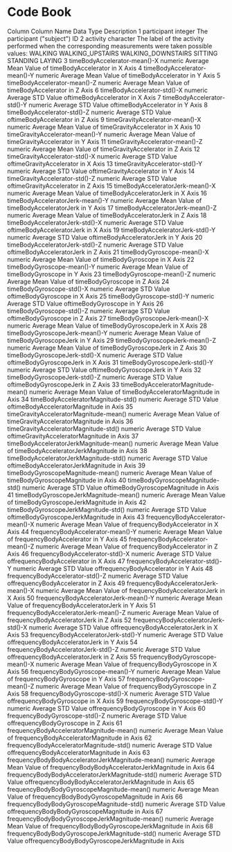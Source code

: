 # Code Book

Column	Column Name	Data Type	Description
1	participant	integer	The participant ("subject") ID
2	activity	character	The label of the activity performed when the corresponding measurements were taken
	possible values:
		WALKING
		WALKING_UPSTAIRS
		WALKING_DOWNSTAIRS
		SITTING
		STANDING
		LAYING
3	timeBodyAccelerator-mean()-X	numeric	Average Mean Value of timeBodyAccelerator in X Axis
4	timeBodyAccelerator-mean()-Y	numeric	Average Mean Value of timeBodyAccelerator in Y Axis
5	timeBodyAccelerator-mean()-Z	numeric	Average Mean Value of timeBodyAccelerator in Z Axis
6	timeBodyAccelerator-std()-X	numeric	Average STD Value oftimeBodyAccelerator in X Axis
7	timeBodyAccelerator-std()-Y	numeric	Average STD Value oftimeBodyAccelerator in Y Axis
8	timeBodyAccelerator-std()-Z	numeric	Average STD Value oftimeBodyAccelerator in Z Axis
9	timeGravityAccelerator-mean()-X	numeric	Average Mean Value of timeGravityAccelerator in X Axis
10	timeGravityAccelerator-mean()-Y	numeric	Average Mean Value of timeGravityAccelerator in Y Axis
11	timeGravityAccelerator-mean()-Z	numeric	Average Mean Value of timeGravityAccelerator in Z Axis
12	timeGravityAccelerator-std()-X	numeric	Average STD Value oftimeGravityAccelerator in X Axis
13	timeGravityAccelerator-std()-Y	numeric	Average STD Value oftimeGravityAccelerator in Y Axis
14	timeGravityAccelerator-std()-Z	numeric	Average STD Value oftimeGravityAccelerator in Z Axis
15	timeBodyAcceleratorJerk-mean()-X	numeric	Average Mean Value of timeBodyAcceleratorJerk in X Axis
16	timeBodyAcceleratorJerk-mean()-Y	numeric	Average Mean Value of timeBodyAcceleratorJerk in Y Axis
17	timeBodyAcceleratorJerk-mean()-Z	numeric	Average Mean Value of timeBodyAcceleratorJerk in Z Axis
18	timeBodyAcceleratorJerk-std()-X	numeric	Average STD Value oftimeBodyAcceleratorJerk in X Axis
19	timeBodyAcceleratorJerk-std()-Y	numeric	Average STD Value oftimeBodyAcceleratorJerk in Y Axis
20	timeBodyAcceleratorJerk-std()-Z	numeric	Average STD Value oftimeBodyAcceleratorJerk in Z Axis
21	timeBodyGyroscope-mean()-X	numeric	Average Mean Value of timeBodyGyroscope in X Axis
22	timeBodyGyroscope-mean()-Y	numeric	Average Mean Value of timeBodyGyroscope in Y Axis
23	timeBodyGyroscope-mean()-Z	numeric	Average Mean Value of timeBodyGyroscope in Z Axis
24	timeBodyGyroscope-std()-X	numeric	Average STD Value oftimeBodyGyroscope in X Axis
25	timeBodyGyroscope-std()-Y	numeric	Average STD Value oftimeBodyGyroscope in Y Axis
26	timeBodyGyroscope-std()-Z	numeric	Average STD Value oftimeBodyGyroscope in Z Axis
27	timeBodyGyroscopeJerk-mean()-X	numeric	Average Mean Value of timeBodyGyroscopeJerk in X Axis
28	timeBodyGyroscopeJerk-mean()-Y	numeric	Average Mean Value of timeBodyGyroscopeJerk in Y Axis
29	timeBodyGyroscopeJerk-mean()-Z	numeric	Average Mean Value of timeBodyGyroscopeJerk in Z Axis
30	timeBodyGyroscopeJerk-std()-X	numeric	Average STD Value oftimeBodyGyroscopeJerk in X Axis
31	timeBodyGyroscopeJerk-std()-Y	numeric	Average STD Value oftimeBodyGyroscopeJerk in Y Axis
32	timeBodyGyroscopeJerk-std()-Z	numeric	Average STD Value oftimeBodyGyroscopeJerk in Z Axis
33	timeBodyAcceleratorMagnitude-mean()	numeric	Average Mean Value of timeBodyAcceleratorMagnitude in  Axis
34	timeBodyAcceleratorMagnitude-std()	numeric	Average STD Value oftimeBodyAcceleratorMagnitude in  Axis
35	timeGravityAcceleratorMagnitude-mean()	numeric	Average Mean Value of timeGravityAcceleratorMagnitude in  Axis
36	timeGravityAcceleratorMagnitude-std()	numeric	Average STD Value oftimeGravityAcceleratorMagnitude in  Axis
37	timeBodyAcceleratorJerkMagnitude-mean()	numeric	Average Mean Value of timeBodyAcceleratorJerkMagnitude in  Axis
38	timeBodyAcceleratorJerkMagnitude-std()	numeric	Average STD Value oftimeBodyAcceleratorJerkMagnitude in  Axis
39	timeBodyGyroscopeMagnitude-mean()	numeric	Average Mean Value of timeBodyGyroscopeMagnitude in  Axis
40	timeBodyGyroscopeMagnitude-std()	numeric	Average STD Value oftimeBodyGyroscopeMagnitude in  Axis
41	timeBodyGyroscopeJerkMagnitude-mean()	numeric	Average Mean Value of timeBodyGyroscopeJerkMagnitude in  Axis
42	timeBodyGyroscopeJerkMagnitude-std()	numeric	Average STD Value oftimeBodyGyroscopeJerkMagnitude in  Axis
43	frequencyBodyAccelerator-mean()-X	numeric	Average Mean Value of frequencyBodyAccelerator in X Axis
44	frequencyBodyAccelerator-mean()-Y	numeric	Average Mean Value of frequencyBodyAccelerator in Y Axis
45	frequencyBodyAccelerator-mean()-Z	numeric	Average Mean Value of frequencyBodyAccelerator in Z Axis
46	frequencyBodyAccelerator-std()-X	numeric	Average STD Value offrequencyBodyAccelerator in X Axis
47	frequencyBodyAccelerator-std()-Y	numeric	Average STD Value offrequencyBodyAccelerator in Y Axis
48	frequencyBodyAccelerator-std()-Z	numeric	Average STD Value offrequencyBodyAccelerator in Z Axis
49	frequencyBodyAcceleratorJerk-mean()-X	numeric	Average Mean Value of frequencyBodyAcceleratorJerk in X Axis
50	frequencyBodyAcceleratorJerk-mean()-Y	numeric	Average Mean Value of frequencyBodyAcceleratorJerk in Y Axis
51	frequencyBodyAcceleratorJerk-mean()-Z	numeric	Average Mean Value of frequencyBodyAcceleratorJerk in Z Axis
52	frequencyBodyAcceleratorJerk-std()-X	numeric	Average STD Value offrequencyBodyAcceleratorJerk in X Axis
53	frequencyBodyAcceleratorJerk-std()-Y	numeric	Average STD Value offrequencyBodyAcceleratorJerk in Y Axis
54	frequencyBodyAcceleratorJerk-std()-Z	numeric	Average STD Value offrequencyBodyAcceleratorJerk in Z Axis
55	frequencyBodyGyroscope-mean()-X	numeric	Average Mean Value of frequencyBodyGyroscope in X Axis
56	frequencyBodyGyroscope-mean()-Y	numeric	Average Mean Value of frequencyBodyGyroscope in Y Axis
57	frequencyBodyGyroscope-mean()-Z	numeric	Average Mean Value of frequencyBodyGyroscope in Z Axis
58	frequencyBodyGyroscope-std()-X	numeric	Average STD Value offrequencyBodyGyroscope in X Axis
59	frequencyBodyGyroscope-std()-Y	numeric	Average STD Value offrequencyBodyGyroscope in Y Axis
60	frequencyBodyGyroscope-std()-Z	numeric	Average STD Value offrequencyBodyGyroscope in Z Axis
61	frequencyBodyAcceleratorMagnitude-mean()	numeric	Average Mean Value of frequencyBodyAcceleratorMagnitude in  Axis
62	frequencyBodyAcceleratorMagnitude-std()	numeric	Average STD Value offrequencyBodyAcceleratorMagnitude in  Axis
63	frequencyBodyBodyAcceleratorJerkMagnitude-mean()	numeric	Average Mean Value of frequencyBodyBodyAcceleratorJerkMagnitude in  Axis
64	frequencyBodyBodyAcceleratorJerkMagnitude-std()	numeric	Average STD Value offrequencyBodyBodyAcceleratorJerkMagnitude in  Axis
65	frequencyBodyBodyGyroscopeMagnitude-mean()	numeric	Average Mean Value of frequencyBodyBodyGyroscopeMagnitude in  Axis
66	frequencyBodyBodyGyroscopeMagnitude-std()	numeric	Average STD Value offrequencyBodyBodyGyroscopeMagnitude in  Axis
67	frequencyBodyBodyGyroscopeJerkMagnitude-mean()	numeric	Average Mean Value of frequencyBodyBodyGyroscopeJerkMagnitude in  Axis
68	frequencyBodyBodyGyroscopeJerkMagnitude-std()	numeric	Average STD Value offrequencyBodyBodyGyroscopeJerkMagnitude in  Axis

